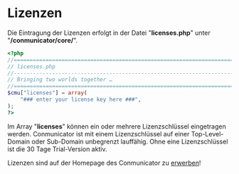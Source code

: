 # Lizenzen

Die Eintragung der Lizenzen erfolgt in der Datei "**licenses.php**" unter "**/conmunicator/core/**".

```php
<?php
//==================================================================================
// licenses.php
//----------------------------------------------------------------------------------
// Bringing two worlds together …
//==================================================================================
$cmu["licenses"] = array(
	"### enter your license key here ###",
);
?>
```

Im Array "**licenses**" können ein oder mehrere Lizenzschlüssel eingetragen werden. Conmunicator ist mit einem Lizenzschlüssel auf einer Top-Level-Domain oder Sub-Domain unbegrenzt lauffähig. Ohne eine Lizenzschlüssel ist die 30 Tage Trial-Version aktiv.

Lizenzen sind auf der Homepage des Conmunicator zu [erwerben](http://www.conmunicator.de/)!